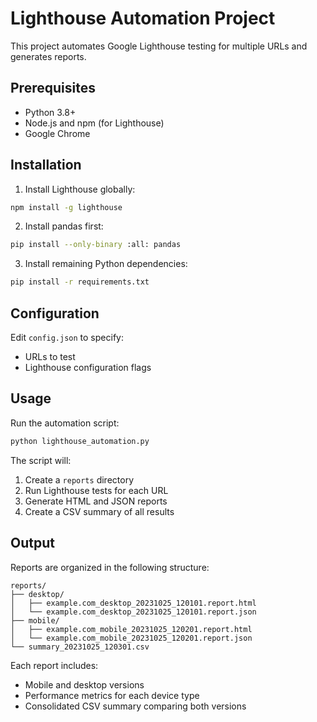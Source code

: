 # Lighthouse Automation Project

This project automates Google Lighthouse testing for multiple URLs and generates reports.

## Prerequisites

- Python 3.8+
- Node.js and npm (for Lighthouse)
- Google Chrome

## Installation

1. Install Lighthouse globally:
```bash
npm install -g lighthouse
```

2. Install pandas first:
```bash
pip install --only-binary :all: pandas
```

3. Install remaining Python dependencies:
```bash
pip install -r requirements.txt
```

## Configuration

Edit `config.json` to specify:
- URLs to test
- Lighthouse configuration flags

## Usage

Run the automation script:
```bash
python lighthouse_automation.py
```

The script will:
1. Create a `reports` directory
2. Run Lighthouse tests for each URL
3. Generate HTML and JSON reports
4. Create a CSV summary of all results

## Output

Reports are organized in the following structure:
```
reports/
├── desktop/
│   ├── example.com_desktop_20231025_120101.report.html
│   └── example.com_desktop_20231025_120101.report.json
├── mobile/
│   ├── example.com_mobile_20231025_120201.report.html
│   └── example.com_mobile_20231025_120201.report.json
└── summary_20231025_120301.csv
```

Each report includes:
- Mobile and desktop versions
- Performance metrics for each device type
- Consolidated CSV summary comparing both versions
